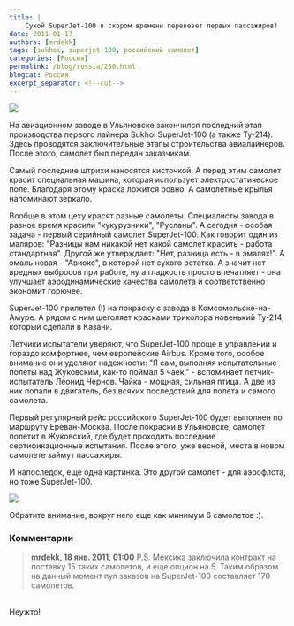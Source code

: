 ```yaml
---
title: |
    Сухой SuperJet-100 в скором времени перевезет первых пассажиров!
date: 2011-01-17
authors: [mrdekk]
tags: [sukhoi, superjet-100, российский самолет]
categories: [Россия]
permalink: /blog/russia/250.html
blogcat: Россия
excerpt_separator: <!--cut-->
---
```



![](http://itw66.ru/uploads/images/00/00/01/2011/01/17/86560e.jpg)


На авиационном заводе в Ульяновске закончился последний этап производства первого лайнера Sukhoi SuperJet-100 (а также Ту-214). Здесь проводятся заключительные этапы строительства авиалайнеров. После этого, самолет был передан заказчикам.


<!--cut-->


Самый последние штрихи наносятся кисточкой. А перед этим самолет красит специальная машина, которая использует электростатическое поле. Благодаря этому краска ложится ровно. А самолетные крылья напоминают зеркало. 

Вообще в этом цеху красят разные самолеты. Специалисты завода в разное время красили "кукурузники", "Русланы". А сегодня - особая задача - первый серийный самолет SuperJet-100. Как говорит один из маляров: "Разницы нам никакой нет какой самолет красить - работа стандартная". Другой же утверждает: "Нет, разница есть - в эмалях!". А эмаль новая - "Авиокс", в которой нет сухого остатка. А значит нет вредных выбросов при работе, ну а гладкость просто впечатляет - она улучшает аэродинамические качества самолета и соответственно экономит горючее. 

SuperJet-100 прилетел (!) на покраску с завода в Комсомольске-на-Амуре. А рядом с ним щеголяет красками триколора новенький Ту-214, который сделали в Казани.

Летчики испытатели уверяют, что SuperJet-100 проще в управлении и гораздо комфортнее, чем европейские Airbus. Кроме того, особое внимание они уделяют надежности: "Я сам, выполняя испытательные полеты над Жуковским, как-то поймал 5 чаек," - вспоминает летчик-испытатель Леонид Чернов. Чайка - мощная, сильная птица. А две из них попали в двигатель, без всяких последствий для полета и самого самолета. 

Первый регулярный рейс российского SuperJet-100 будет выполнен по маршруту Ереван-Москва. После покраски в Ульяновске, самолет полетит в Жуковский, где будет проходить последние сертификационные испытания. После этого, уже весной, места в новом самолете займут пассажиры.

И напоследок, еще одна картинка. Это другой самолет - для аэрофлота, но тоже SuperJet-100. 


![](http://itw66.ru/uploads/images/00/00/01/2011/01/17/3eccba.jpg)


Обратите внимание, вокруг него еще как минимум 6 самолетов :).

### Комментарии

> **mrdekk, 18 янв. 2011, 01:00**
> P.S. Мексика заключила контракт на поставку 15 таких самолетов, и еще опцион на 5. Таким образом на данный момент пул заказов на SuperJet-100 составляет 170 самолетов.<br/>
<br/>
Неужто!
